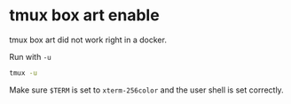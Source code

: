 # tmux box art enable

tmux box art did not work right in a docker.

Run with `-u`
```bash
tmux -u
```

Make sure `$TERM` is set to `xterm-256color` and the user shell is set correctly.

